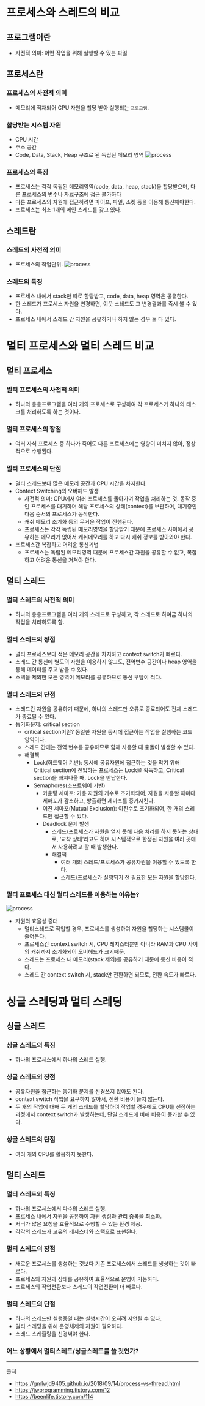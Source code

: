 # 프로세스와 스레드의 비교

## 프로그램이란

- 사전적 의미: 어떤 작업을 위해 실행할 수 있는 파일

## 프로세스란

### 프로세스의 사전적 의미

- 메모리에 적재되어 CPU 자원을 할당 받아 실행되는 `프로그램`.

### 할당받는 시스템 자원

- CPU 시간
- 주소 공간
- Code, Data, Stack, Heap 구조로 된 독립된 메모리 영역
  ![process](../이미지/os_process.png)

### 프로세스의 특징

- 프로세스는 각각 독립된 메모리영역(code, data, heap, stack)을 할당받으며, 다른 프로세스의 변수나 자료구조에 접근 불가하다
- 다른 프로세스의 자원에 접근하려면 파이프, 파일, 소켓 등을 이용해 통신해야한다.
- 프로세스는 최소 1개의 메인 스레드를 갖고 있다.

## 스레드란

### 스레드의 사전적 의미

- 프로세스의 작업단위.
  ![process](../이미지/os_thread.png)

### 스레드의 특징

- 프로세스 내에서 stack만 따로 할당받고, code, data, heap 영역은 공유한다.
- 한 스레드가 프로세스 자원을 변경하면, 이웃 스레드도 그 변경결과를 즉시 볼 수 있다.
- 프로세스 내에서 스레드 간 자원을 공유하거나 하지 않는 경우 둘 다 있다.

# 멀티 프로세스와 멀티 스레드 비교

## 멀티 프로세스

### 멀티 프로세스의 사전적 의미

- 하나의 응용프로그램을 여러 개의 프로세스로 구성하여 각 프로세스가 하나의 태스크를 처리하도록 하는 것이다.

### 멀티 프로세스의 장점

- 여러 자식 프로세스 중 하나가 죽어도 다른 프로세스에는 영향이 미치지 않아, 정상적으로 수행된다.

### 멀티 프로세스의 단점

- 멀티 스레드보다 많은 메모리 공간과 CPU 시간을 차지한다.
- Context Switching의 오버헤드 발생
  - 사전적 의미: CPU에서 여러 프로세스를 돌아가며 작업을 처리하는 것. 동작 중인 프로세스를 대기하며 해당 프로세스의 상태(context)를 보관하며, 대기중인 다음 순서의 프로세스가 동작한다.
  - 캐쉬 메모리 초기화 등의 무거운 작입이 진행된다.
  - 프로세스는 각각 독립된 메모리영역을 할당받기 때문에 프로세스 사이에서 공유하는 메모리가 없어서 캐쉬메모리를 하고 다시 캐쉬 정보를 받아와야 한다.
- 프로세스간 복잡하고 어려운 통신기법
  - 프로세스는 독립된 메모리영역 때문에 프로세스간 자원을 공유할 수 없고, 복잡하고 어려운 통신을 거쳐야 한다.

## 멀티 스레드

### 멀티 스레드의 사전적 의미

- 하나의 응용프로그램을 여러 개의 스레드로 구성하고, 각 스레드로 하여금 하나의 작업을 처리하도록 함.

### 멀티 스레드의 장점

- 멀티 프로세스보다 적은 메모리 공간을 차지하고 context switch가 빠르다.
- 스레드 간 통신에 별도의 자원을 이용하지 않고도, 전역변수 공간이나 heap 영역을 통해 데이터를 주고 받을 수 있다.
- 스택을 제외한 모든 영역이 메모리를 공유하므로 통신 부담이 적다.

### 멀티 스레드의 단점

- 스레드간 자원을 공유하기 때문에, 하나의 스레드만 오류로 종료되어도 전체 스레드가 종료될 수 있다.
- 동기화문제: critical section
  - critical section이란? 동일한 자원을 동시에 접근하는 작업을 실행하는 코드 영역이다.
  - 스레드 간에는 전역 변수를 공유하므로 함께 사용할 때 충돌이 발생할 수 있다.
  - 해결책
    - Lock(하드웨어 기반): 동시에 공유자원에 접근하는 것을 막기 위해 Critical section에 진입하는 프로세스는 Lock을 획득하고, Critical section을 빠져나올 때, Lock을 반납한다.
    - Semaphores(소프트웨어 기반)
      - 카운팅 세마포: 가용 자원의 개수로 초기화되어, 자원을 사용할 때마다 세마포가 감소하고, 방출하면 세마포를 증가시킨다.
      - 이진 세마포(Mutual Exclusion): 이진수로 초기화되어, 한 개의 스레드만 접근할 수 있다.
      - Deadlock 문제 발생
        - 스레드/프로세스가 자원을 얻지 못해 다음 처리를 하지 못하는 상태로, ‘교착 상태’라고도 하며 시스템적으로 한정된 자원을 여러 곳에서 사용하려고 할 때 발생한다.
        - 해결책
          - 여러 개의 스레드/프로세스가 공유자원을 이용할 수 있도록 한다.
          - 스레드/프로세스가 실행되기 전 필요한 모든 자원을 할당한다.

### 멀티 프로세스 대신 멀티 스레드를 이용하는 이유는?

![process](../이미지/os_multithread.png)

- 자원의 효율성 증대
  - 멀티스레드로 작업할 경우, 프로세스를 생성하여 자원을 할당하는 시스템콜이 줄어든다.
  - 프로세스간 context switch 시, CPU 레지스터뿐만 아니라 RAM과 CPU 사이의 캐쉬까지 초기화되어 오버헤드가 크기때문.
  - 스레드는 프로세스 내 메모리(stack 제외)를 공유하기 때문에 통신 비용이 적다.
  - 스레드 간 context switch 시, stack만 전환하면 되므로, 전환 속도가 빠르다.

# 싱글 스레딩과 멀티 스레딩

## 싱글 스레드

### 싱글 스레드의 특징

- 하나의 프로세스에서 하나의 스레드 실행.

### 싱글 스레드의 장점

- 공유자원을 접근하는 동기화 문제를 신경쓰지 않아도 된다.
- context switch 작업을 요구하지 않아서, 전환 비용이 들지 않는다.
- 두 개의 작업에 대해 두 개의 스레드를 할당하여 작업할 경우에도 CPU를 선점하는 과정에서 context switch가 발생하는데, 단일 스레드에 비해 비용이 증가할 수 있다.

### 싱글 스레드의 단점

- 여러 개의 CPU를 활용하지 못한다.

## 멀티 스레드

### 멀티 스레드의 특징

- 하나의 프로세스에서 다수의 스레드 실행.
- 프로세스 내에서 자원을 공유하여 자원 생성과 관리 중복을 최소화.
- 서버가 많은 요청을 효율적으로 수행할 수 있는 환경 제공.
- 각각의 스레드가 고유의 레지스터와 스택으로 표현된다.

### 멀티 스레드의 장점

- 새로운 프로세스를 생성하는 것보다 기존 프로세스에서 스레드를 생성하는 것이 빠르다.
- 프로세스의 자원과 상태를 공유하여 효율적으로 운영이 가능하다.
- 프로세스의 작업전환보다 스레드의 작업전환이 더 빠르다.

### 멀티 스레드의 단점

- 하나의 스레드만 실행중일 때는 실행시간이 오히려 지연될 수 있다.
- 멀티 스레딩을 위해 운영체제의 지원이 필요하다.
- 스레드 스케쥴링을 신경써야 한다.

### 어느 상황에서 멀티스레드/싱글스레드를 쓸 것인가?

---

출처

- https://gmlwjd9405.github.io/2018/09/14/process-vs-thread.html
- https://jwprogramming.tistory.com/12
- https://beenlife.tistory.com/114
